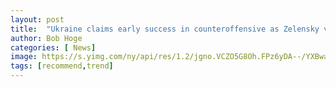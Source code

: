 ```yaml
---
layout: post
title:  "Ukraine claims early success in counteroffensive as Zelensky vows to 'chase' Russians to the border"
author: Bob Hoge
categories: [ News]
image: https://s.yimg.com/ny/api/res/1.2/jgno.VCZO5G8Oh.FPz6yDA--/YXBwaWQ9aGlnaGxhbmRlcjt3PTcwNTtoPTM5NztjZj13ZWJw/https://s.yimg.com/os/creatr-uploaded-images/2022-08/1801f1e0-28ac-11ed-8b7f-fa114d6bff06
tags: [recommend,trend]
---
```

<!--stackedit_data:
eyJoaXN0b3J5IjpbLTEzNDAzMTIwMDVdfQ==
-->